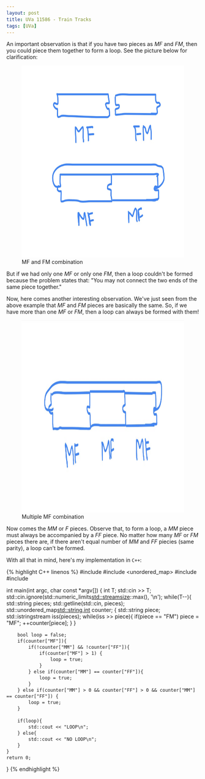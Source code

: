 ```yaml
---
layout: post
title: UVa 11586 - Train Tracks
tags: [UVa]
---
```


An important observation is that if you have two pieces as $MF$ and $FM$, then you could piece them together to form a loop. See the picture below for clarification:

<figure>
<img src="/assets/img/programming_topics/uva-11586.jpeg" width="700" height="500" class="center">
<figcaption> MF and FM combination </figcaption>  
</figure>

But if we had only one $MF$ or only one $FM$, then a loop couldn't be formed because the problem states that: "You may not connect the two ends of the same piece together."

Now, here comes another interesting observation. We've just seen from the above example that $MF$ and $FM$ pieces are basically the same. So, if we have more than one $MF$ or $FM$, then a loop can always be formed with them!


<figure>
<img src="/assets/img/programming_topics/uva-11586-2.jpeg" width="700" height="500" class="center">
<figcaption> Multiple MF combination </figcaption>  
</figure>

Now comes the $MM$ or $F$ pieces. Observe that, to form a loop, a $MM$ piece must always be accompanied by a $FF$ piece. No matter how many $MF$ or $FM$ pieces there are, if there aren't equal number of $MM$ and $FF$ piecies (same parity), a loop can't be formed. 

With all that in mind, here's my implementation in ``C++``:

{% highlight C++ linenos %}
#include <iostream>
#include <unordered_map>
#include <sstream>
#include <limits>

int main(int argc, char const *argv[])
{
    int T;
    std::cin >> T;
    std::cin.ignore(std::numeric_limits<std::streamsize>::max(), '\n');
    while(T--){
        std::string pieces;
        std::getline(std::cin, pieces);
        std::unordered_map<std::string,int> counter;
        {
            std::string piece;
            std::istringstream iss(pieces);
            while(iss >> piece){
                if(piece == "FM") piece = "MF";
                ++counter[piece];
            }
        }

        bool loop = false;
        if(counter["MF"]){
            if(!counter["MM"] && !counter["FF"]){
                if(counter["MF"] > 1) {
                    loop = true;
                }
            } else if(counter["MM"] == counter["FF"]){
                loop = true;
            }
        } else if(counter["MM"] > 0 && counter["FF"] > 0 && counter["MM"] == counter["FF"]) {
            loop = true;
        }

        if(loop){
            std::cout << "LOOP\n";
        } else{
            std::cout << "NO LOOP\n";
        }
    }
    return 0;
}
{% endhighlight %}